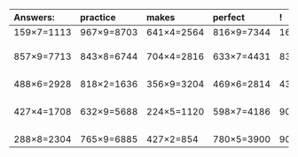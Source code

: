 | Answers: | practice | makes | perfect | ! |
| :--- | :--- | :--- | :--- | :--- |
| 159×7=1113 | 967×9=8703 | 641×4=2564 | 816×9=7344 | 167×9=1503 | 
|   |   |   |   |   | 
|   |   |   |   |   | 
|   |   |   |   |   | 
| 857×9=7713 | 843×8=6744 | 704×4=2816 | 633×7=4431 | 833×3=2499 | 
|   |   |   |   |   | 
|   |   |   |   |   | 
|   |   |   |   |   | 
|   |   |   |   |   | 
| 488×6=2928 | 818×2=1636 | 356×9=3204 | 469×6=2814 | 432×5=2160 | 
|   |   |   |   |   | 
|   |   |   |   |   | 
|   |   |   |   |   | 
|   |   |   |   |   | 
| 427×4=1708 | 632×9=5688 | 224×5=1120 | 598×7=4186 | 904×5=4520 | 
|   |   |   |   |   | 
|   |   |   |   |   | 
|   |   |   |   |   | 
|   |   |   |   |   | 
| 288×8=2304 | 765×9=6885 | 427×2=854 | 780×5=3900 | 904×5=4520 | 
